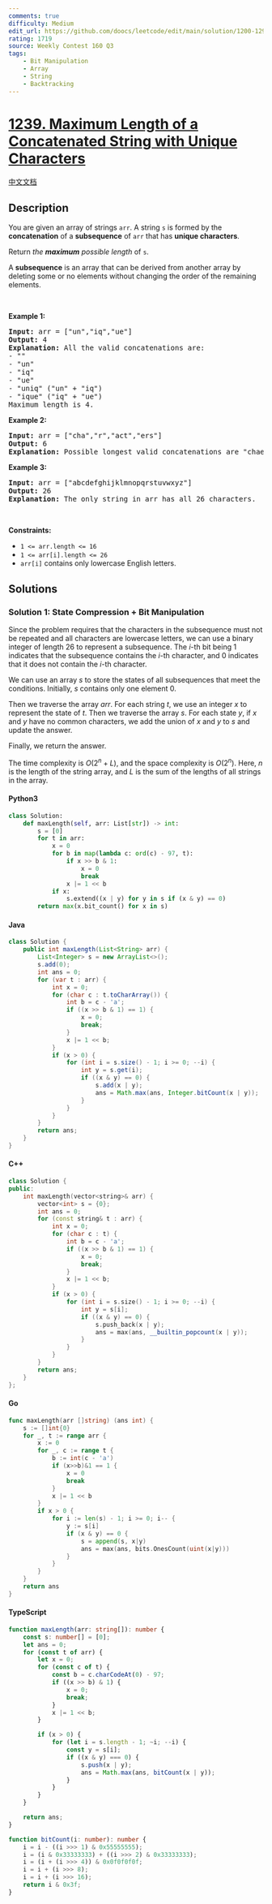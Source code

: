 ```yaml
---
comments: true
difficulty: Medium
edit_url: https://github.com/doocs/leetcode/edit/main/solution/1200-1299/1239.Maximum%20Length%20of%20a%20Concatenated%20String%20with%20Unique%20Characters/README_EN.md
rating: 1719
source: Weekly Contest 160 Q3
tags:
    - Bit Manipulation
    - Array
    - String
    - Backtracking
---
```


<!-- problem:start -->

# [1239. Maximum Length of a Concatenated String with Unique Characters](https://leetcode.com/problems/maximum-length-of-a-concatenated-string-with-unique-characters)

[中文文档](/solution/1200-1299/1239.Maximum%20Length%20of%20a%20Concatenated%20String%20with%20Unique%20Characters/README.md)

## Description

<!-- description:start -->

<p>You are given an array of strings <code>arr</code>. A string <code>s</code> is formed by the <strong>concatenation</strong> of a <strong>subsequence</strong> of <code>arr</code> that has <strong>unique characters</strong>.</p>

<p>Return <em>the <strong>maximum</strong> possible length</em> of <code>s</code>.</p>

<p>A <strong>subsequence</strong> is an array that can be derived from another array by deleting some or no elements without changing the order of the remaining elements.</p>

<p>&nbsp;</p>
<p><strong class="example">Example 1:</strong></p>

<pre>
<strong>Input:</strong> arr = [&quot;un&quot;,&quot;iq&quot;,&quot;ue&quot;]
<strong>Output:</strong> 4
<strong>Explanation:</strong> All the valid concatenations are:
- &quot;&quot;
- &quot;un&quot;
- &quot;iq&quot;
- &quot;ue&quot;
- &quot;uniq&quot; (&quot;un&quot; + &quot;iq&quot;)
- &quot;ique&quot; (&quot;iq&quot; + &quot;ue&quot;)
Maximum length is 4.
</pre>

<p><strong class="example">Example 2:</strong></p>

<pre>
<strong>Input:</strong> arr = [&quot;cha&quot;,&quot;r&quot;,&quot;act&quot;,&quot;ers&quot;]
<strong>Output:</strong> 6
<strong>Explanation:</strong> Possible longest valid concatenations are &quot;chaers&quot; (&quot;cha&quot; + &quot;ers&quot;) and &quot;acters&quot; (&quot;act&quot; + &quot;ers&quot;).
</pre>

<p><strong class="example">Example 3:</strong></p>

<pre>
<strong>Input:</strong> arr = [&quot;abcdefghijklmnopqrstuvwxyz&quot;]
<strong>Output:</strong> 26
<strong>Explanation:</strong> The only string in arr has all 26 characters.
</pre>

<p>&nbsp;</p>
<p><strong>Constraints:</strong></p>

<ul>
	<li><code>1 &lt;= arr.length &lt;= 16</code></li>
	<li><code>1 &lt;= arr[i].length &lt;= 26</code></li>
	<li><code>arr[i]</code> contains only lowercase English letters.</li>
</ul>

<!-- description:end -->

## Solutions

<!-- solution:start -->

### Solution 1: State Compression + Bit Manipulation

Since the problem requires that the characters in the subsequence must not be repeated and all characters are lowercase letters, we can use a binary integer of length $26$ to represent a subsequence. The $i$-th bit being $1$ indicates that the subsequence contains the $i$-th character, and $0$ indicates that it does not contain the $i$-th character.

We can use an array $s$ to store the states of all subsequences that meet the conditions. Initially, $s$ contains only one element $0$.

Then we traverse the array $\textit{arr}$. For each string $t$, we use an integer $x$ to represent the state of $t$. Then we traverse the array $s$. For each state $y$, if $x$ and $y$ have no common characters, we add the union of $x$ and $y$ to $s$ and update the answer.

Finally, we return the answer.

The time complexity is $O(2^n + L)$, and the space complexity is $O(2^n)$. Here, $n$ is the length of the string array, and $L$ is the sum of the lengths of all strings in the array.

<!-- tabs:start -->

#### Python3

```python
class Solution:
    def maxLength(self, arr: List[str]) -> int:
        s = [0]
        for t in arr:
            x = 0
            for b in map(lambda c: ord(c) - 97, t):
                if x >> b & 1:
                    x = 0
                    break
                x |= 1 << b
            if x:
                s.extend((x | y) for y in s if (x & y) == 0)
        return max(x.bit_count() for x in s)
```

#### Java

```java
class Solution {
    public int maxLength(List<String> arr) {
        List<Integer> s = new ArrayList<>();
        s.add(0);
        int ans = 0;
        for (var t : arr) {
            int x = 0;
            for (char c : t.toCharArray()) {
                int b = c - 'a';
                if ((x >> b & 1) == 1) {
                    x = 0;
                    break;
                }
                x |= 1 << b;
            }
            if (x > 0) {
                for (int i = s.size() - 1; i >= 0; --i) {
                    int y = s.get(i);
                    if ((x & y) == 0) {
                        s.add(x | y);
                        ans = Math.max(ans, Integer.bitCount(x | y));
                    }
                }
            }
        }
        return ans;
    }
}
```

#### C++

```cpp
class Solution {
public:
    int maxLength(vector<string>& arr) {
        vector<int> s = {0};
        int ans = 0;
        for (const string& t : arr) {
            int x = 0;
            for (char c : t) {
                int b = c - 'a';
                if ((x >> b & 1) == 1) {
                    x = 0;
                    break;
                }
                x |= 1 << b;
            }
            if (x > 0) {
                for (int i = s.size() - 1; i >= 0; --i) {
                    int y = s[i];
                    if ((x & y) == 0) {
                        s.push_back(x | y);
                        ans = max(ans, __builtin_popcount(x | y));
                    }
                }
            }
        }
        return ans;
    }
};
```

#### Go

```go
func maxLength(arr []string) (ans int) {
	s := []int{0}
	for _, t := range arr {
		x := 0
		for _, c := range t {
			b := int(c - 'a')
			if (x>>b)&1 == 1 {
				x = 0
				break
			}
			x |= 1 << b
		}
		if x > 0 {
			for i := len(s) - 1; i >= 0; i-- {
				y := s[i]
				if (x & y) == 0 {
					s = append(s, x|y)
					ans = max(ans, bits.OnesCount(uint(x|y)))
				}
			}
		}
	}
	return ans
}
```

#### TypeScript

```ts
function maxLength(arr: string[]): number {
    const s: number[] = [0];
    let ans = 0;
    for (const t of arr) {
        let x = 0;
        for (const c of t) {
            const b = c.charCodeAt(0) - 97;
            if ((x >> b) & 1) {
                x = 0;
                break;
            }
            x |= 1 << b;
        }

        if (x > 0) {
            for (let i = s.length - 1; ~i; --i) {
                const y = s[i];
                if ((x & y) === 0) {
                    s.push(x | y);
                    ans = Math.max(ans, bitCount(x | y));
                }
            }
        }
    }

    return ans;
}

function bitCount(i: number): number {
    i = i - ((i >>> 1) & 0x55555555);
    i = (i & 0x33333333) + ((i >>> 2) & 0x33333333);
    i = (i + (i >>> 4)) & 0x0f0f0f0f;
    i = i + (i >>> 8);
    i = i + (i >>> 16);
    return i & 0x3f;
}
```

<!-- tabs:end -->

<!-- solution:end -->

<!-- problem:end -->
